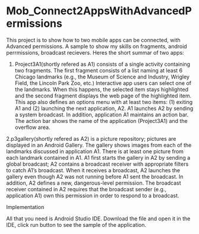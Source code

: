 # Mob_Connect2AppsWithAdvancedPermissions

This project is to show how to two mobile apps can be connected, with Advanced permissions. A sample to show my skills on fragments, android perrmissions, broadcast recievers. Heres the short summar of two apps:

1. Project3A1(shortly refered as A1) consists of a single activity containing two fragments. The first fragment consists of a
list naming at least 6 Chicago landmarks (e.g., the Museum of Science and Industry, Wrigley Field, the
Lincoln Park Zoo, etc.) Interactive app users can select one of the landmarks. When this happens, the
selected item stays highlighted and the second fragment displays the web page of the highlighted item.
This app also defines an options menu with at least two items: (1) exiting A1 and (2) launching the next
application, A2. A1 launches A2 by sending a system broadcast. In addition, application A1 maintains
an action bar. The action bar shows the name of the application (Project3A1) and the overflow area.


2.p3gallery(shortly refered as A2) is a picture repository; pictures are displayed in an Android Gallery. The gallery shows
images from each of the landmarks discussed in application A1. There is at least one picture
from each landmark contained in A1. A1 first starts the gallery in A2 by sending a global broadcast;
A2 contains a broadcast receiver with appropriate filters to catch A1’s broadcast. When it receives a
broadcast, A2 launches the gallery even though A2 was not running before A1 sent the broadcast. In
addition, A2 defines a new, dangerous-level permission. The broadcast receiver contained in A2 requires
that the broadcast sender (e.g., application A1) own this permission in order to respond to a broadcast.



Implementation

All that you need is Android Studio IDE.
Download the file and open it in the IDE, click run button to see the sample of the application.
